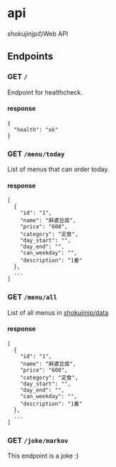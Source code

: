 # api

shokujinjpのWeb API

## Endpoints

### GET `/`

Endpoint for healthcheck.

#### response

```
{
  "health": "ok"
}
```

### GET `/menu/today`

List of menus that can order today.

#### response

```
[
  {
    "id": "1",
    "name": "麻婆豆腐",
    "price": "600",
    "category": "定食",
    "day_start": "",
    "day_end": "",
    "can_weekday": "",
    "description": "1番"
  },
  ...
]
```


### GET `/menu/all`

List of all menus in [shokujinjp/data](https://github.com/shokujinjp/data)

#### response

```
[
  {
    "id": "1",
    "name": "麻婆豆腐",
    "price": "600",
    "category": "定食",
    "day_start": "",
    "day_end": "",
    "can_weekday": "",
    "description": "1番"
  },
  ...
]
```

### GET `/joke/markov`

This endpoint is a joke :)